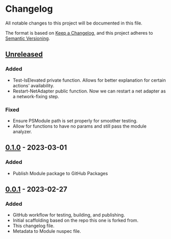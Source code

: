 # Changelog

All notable changes to this project will be documented in this file.

The format is based on [Keep a Changelog](https://keepachangelog.com/en/1.0.0), and this project adheres to [Semantic Versioning](https://semver.org/spec/v2.0.0.html).

## [Unreleased]

### Added

- Test-IsElevated private function. Allows for better explanation for certain actions' availability.
- Restart-NetAdapter public function. Now we can restart a net adapter as a network-fixing step.

### Fixed

- Ensure PSModule path is set properly for smoother testing.
- Allow for functions to have no params and still pass the module analyzer.

## [0.1.0] - 2023-03-01

### Added

- Publish Module package to GitHub Packages

## [0.0.1] - 2023-02-27

### Added

- GitHub workflow for testing, building, and publishing.
- Initial scaffolding based on the repo this one is forked from.
- This changelog file.
- Metadata to Module nuspec file.

[unreleased]: https://github.com/beau-witter/NetworkAnalyzer/compare/v0.1.0...HEAD
[0.1.0]: https://github.com/beau-witter/NetworkAnalyzer/releases/tag/v0.1.0
[0.0.1]: https://github.com/beau-witter/NetworkAnalyzer/releases/tag/v0.0.1
